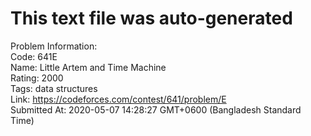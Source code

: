 # This text file was auto-generated  
  
Problem Information:  
Code: 641E  
Name: Little Artem and Time Machine  
Rating: 2000  
Tags: data structures  
Link: https://codeforces.com/contest/641/problem/E  
Submitted At: 2020-05-07 14:28:27 GMT+0600 (Bangladesh Standard Time)  
